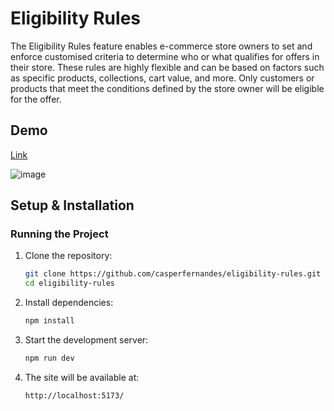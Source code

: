 # Eligibility Rules

The Eligibility Rules feature enables e-commerce store owners to set and enforce customised criteria to determine who or what qualifies for offers in their store. These rules are highly flexible and can be based on factors such as specific products, collections, cart value, and more. Only customers or products that meet the conditions defined by the store owner will be eligible for the offer.

## Demo
[Link](https://offer-eligibility-rules.netlify.app/)

![image](https://github.com/user-attachments/assets/9c552e92-44dc-4f2f-a41a-0f559b01145e)

## Setup & Installation
### Running the Project
1. Clone the repository:
   ```sh
   git clone https://github.com/casperfernandes/eligibility-rules.git
   cd eligibility-rules
   ```
2. Install dependencies:
   ```sh
   npm install
   ```
3. Start the development server:
   ```sh
   npm run dev
   ```
4. The site will be available at:
    ```sh
    http://localhost:5173/
    ```
   
